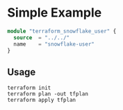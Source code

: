 # Simple Example

```terraform
module "terraform_snowflake_user" {
  source  = "../../"
  name    = "snowflake-user"
}
```

## Usage
```
terraform init
terraform plan -out tfplan
terraform apply tfplan
```
